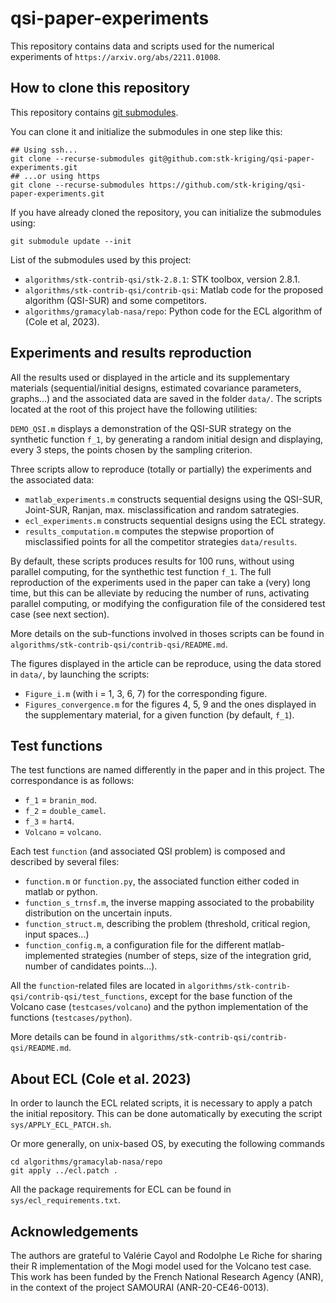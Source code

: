 # qsi-paper-experiments

This repository contains data and scripts used for the numerical experiments of `https://arxiv.org/abs/2211.01008`.

## How to clone this repository

This repository contains [git submodules](https://git-scm.com/book/en/v2/Git-Tools-Submodules).

You can clone it and initialize the submodules in one step like this:
```
## Using ssh...
git clone --recurse-submodules git@github.com:stk-kriging/qsi-paper-experiments.git
## ...or using https
git clone --recurse-submodules https://github.com/stk-kriging/qsi-paper-experiments.git
```

If you have already cloned the repository, you can initialize the submodules using:
```
git submodule update --init
```

List of the submodules used by this project:
 * `algorithms/stk-contrib-qsi/stk-2.8.1`: STK toolbox, version 2.8.1.
 * `algorithms/stk-contrib-qsi/contrib-qsi`: Matlab code for the proposed algorithm (QSI-SUR) and some competitors.
 * `algorithms/gramacylab-nasa/repo`: Python code for the ECL algorithm of (Cole et al, 2023).

## Experiments and results reproduction

All the results used or displayed in the article and its supplementary materials (sequential/initial designs, estimated covariance parameters, graphs...) and the associated data are saved in the folder `data/`. The scripts located at the root of this project have the following utilities:

`DEMO_QSI.m` displays a demonstration of the QSI-SUR strategy on the synthetic function `f_1`, by generating a random initial design and displaying, every 3 steps, the points chosen by the sampling criterion.

Three scripts allow to reproduce (totally or partially) the experiments and the associated data:
- `matlab_experiments.m` constructs sequential designs using the QSI-SUR, Joint-SUR, Ranjan, max. misclassification and random satrategies.
- `ecl_experiments.m` constructs sequential designs using the ECL strategy.
- `results_computation.m` computes the stepwise proportion of misclassified points for all the competitor strategies `data/results`.

By default, these scripts produces results for 100 runs, without using parallel computing, for the synthethic test function `f_1`. The full reproduction of the experiments used in the paper can take a (very) long time, but this can be alleviate 
by reducing the number of runs, activating parallel computing, or modifying the configuration file of the considered test case (see next section). 

More details on the sub-functions involved in thoses scripts can be found in `algorithms/stk-contrib-qsi/contrib-qsi/README.md`.

The figures displayed in the article can be reproduce, using the data stored in `data/`, by launching the scripts:
- `Figure_i.m` (with i = 1, 3, 6, 7) for the corresponding figure.
- `Figures_convergence.m` for the figures 4, 5, 9 and the ones displayed in the supplementary material, for a given function (by default, `f_1`).

## Test functions
The test functions are named differently in the paper and in this project. The correspondance is as follows:
- `f_1` = `branin_mod`.
- `f_2` = `double_camel`.
- `f_3` = `hart4`.
- `Volcano` = `volcano`.

Each test `function` (and associated QSI problem) is composed and described by several files:
- `function.m` or `function.py`, the associated function either coded in matlab or python.
- `function_s_trnsf.m`, the inverse mapping associated to the probability distribution on the uncertain inputs.
- `function_struct.m`, describing the problem (threshold, critical region, input spaces...)
- `function_config.m`, a configuration file for the different matlab-implemented strategies (number of steps, size of the integration grid, number of candidates points...).

All the `function`-related files are located in `algorithms/stk-contrib-qsi/contrib-qsi/test_functions`, except for the base function of the Volcano case (`testcases/volcano`) and the python implementation
of the functions (`testcases/python`).

More details can be found in `algorithms/stk-contrib-qsi/contrib-qsi/README.md`.

## About ECL (Cole et al. 2023)

In order to launch the ECL related scripts, it is necessary to apply a patch the initial repository. This can be done automatically by executing the script `sys/APPLY_ECL_PATCH.sh`.

Or more generally, on unix-based OS, by executing the following commands
```
cd algorithms/gramacylab-nasa/repo
git apply ../ecl.patch .
``` 

All the package requirements for ECL can be found in `sys/ecl_requirements.txt`.

## Acknowledgements

The authors are grateful to Valérie Cayol and Rodolphe Le Riche for sharing their R implementation of the Mogi model used for the Volcano test case.
This work has been funded by the French National Research Agency (ANR), in the context of the project SAMOURAI (ANR-20-CE46-0013).

